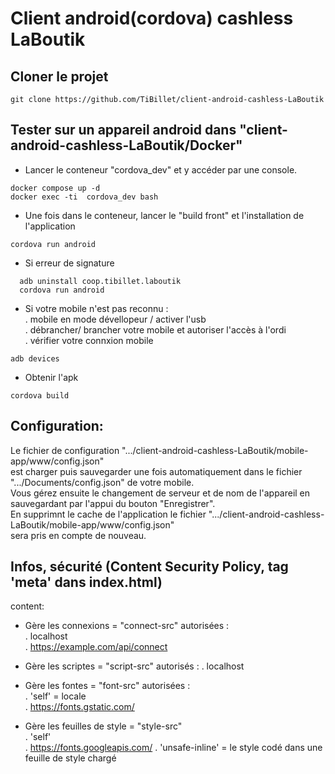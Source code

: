 # Client android(cordova) cashless LaBoutik

## Cloner le projet
```
git clone https://github.com/TiBillet/client-android-cashless-LaBoutik
```

## Tester sur un appareil android dans "client-android-cashless-LaBoutik/Docker"
- Lancer le conteneur "cordova_dev" et y accéder par une console.
```
docker compose up -d
docker exec -ti  cordova_dev bash
```

- Une fois dans le conteneur, lancer le "build front" et l'installation de l'application
```
cordova run android
```

- Si erreur de signature
```
  adb uninstall coop.tibillet.laboutik
  cordova run android
```
 
- Si votre mobile n'est pas reconnu :   
. mobile en mode dévellopeur / activer l'usb   
. débrancher/ brancher votre mobile et autoriser l'accès à l'ordi   
. vérifier votre connxion mobile   
```
adb devices
```

- Obtenir l'apk   
```
cordova build
```

## Configuration:
Le fichier de configuration ".../client-android-cashless-LaBoutik/mobile-app/www/config.json"  
est charger puis sauvegarder une fois automatiquement dans le fichier ".../Documents/config.json" de votre mobile.   
Vous gérez ensuite le changement de serveur et de nom de l'appareil en sauvegardant par l'appui du bouton "Enregistrer".   
En supprimnt le cache de l'application le fichier ".../client-android-cashless-LaBoutik/mobile-app/www/config.json"  
sera pris en compte de nouveau.

## Infos, sécurité (Content Security Policy, tag 'meta' dans index.html)
content:   
- Gère les connexions = "connect-src" autorisées :     
  . localhost   
  . https://example.com/api/connect   

- Gère les scriptes = "script-src" autorisés :
  . localhost

- Gère les fontes = "font-src" autorisées :  
  . 'self' = locale   
  . https://fonts.gstatic.com/   

- Gère les feuilles de style = "style-src"   
  . 'self'   
  . https://fonts.googleapis.com/
  . 'unsafe-inline' = le style codé dans une feuille de style chargé

